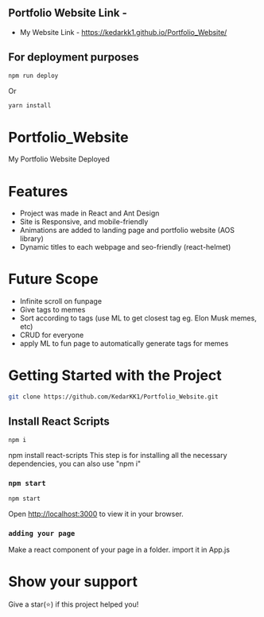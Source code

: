 ## Portfolio Website Link -

- My Website Link -
https://kedarkk1.github.io/Portfolio_Website/

## For deployment purposes
``` sh
npm run deploy
```
Or 

```sh
yarn install
```
# Portfolio_Website
My Portfolio Website Deployed 

# Features
- Project was made in React and Ant Design
- Site is Responsive, and mobile-friendly
- Animations are added to landing page and portfolio website (AOS library)
- Dynamic titles to each webpage and seo-friendly (react-helmet) 

# Future Scope
- Infinite scroll on funpage
- Give tags to memes
- Sort according to tags (use ML to get closest tag eg. Elon Musk memes, etc)
- CRUD for everyone
- apply ML to fun page to automatically generate tags for memes

# Getting Started with the Project
``` sh
git clone https://github.com/KedarKK1/Portfolio_Website.git
``` 
## Install React Scripts

``` sh
npm i
```
npm install react-scripts
This step is for installing all the necessary dependencies, you can also use "npm i"

### `npm start`
``` sh
npm start
```
Open [http://localhost:3000](http://localhost:3000) to view it in your browser.

### `adding your page`
Make a react component of your page in a folder.
import it in App.js

# Show your support
Give a star(⭐️) if this project helped you!
<!-- <br/>
Make sure to credit me in the Footer, if you do end up using it! -->

